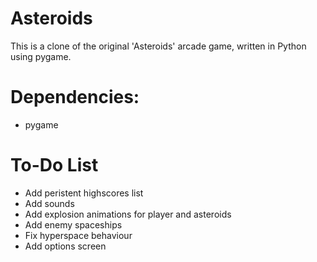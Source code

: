 # Asteroids

This is a clone of the original 'Asteroids' arcade game, written in Python using pygame.

# Dependencies: 
- pygame

# To-Do List
- Add peristent highscores list
- Add sounds
- Add explosion animations for player and asteroids
- Add enemy spaceships
- Fix hyperspace behaviour
- Add options screen